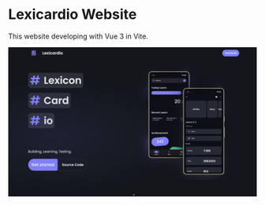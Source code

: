 # Lexicardio Website

This website developing with Vue 3 in Vite.

![website.png](public/website.png)